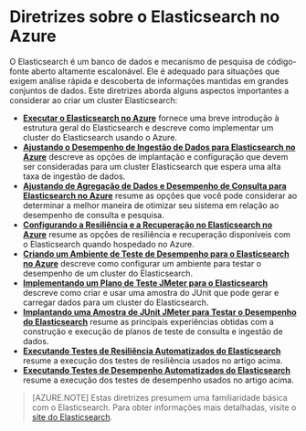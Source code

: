 
<properties
   pageTitle="Diretrizes sobre o Elasticsearch no Azure | Microsoft Azure"
   description="Diretrizes sobre o Elasticsearch no Azure."
   services=""
   documentationCenter="na"
   authors="mabsimms"
   manager="marksou"
   editor=""
   tags=""/>

<tags
   ms.service="guidance"
   ms.devlang="na"
   ms.topic="article"
   ms.tgt_pltfrm="na"
   ms.workload="na"
   ms.date="02/18/2016"
   ms.author="masimms"/>

# Diretrizes sobre o Elasticsearch no Azure

O Elasticsearch é um banco de dados e mecanismo de pesquisa de código-fonte aberto altamente escalonável. Ele é adequado para situações que exigem análise rápida e descoberta de informações mantidas em grandes conjuntos de dados. Este diretrizes aborda alguns aspectos importantes a considerar ao criar um cluster Elasticsearch:

- **[Executar o Elasticsearch no Azure][]** fornece uma breve introdução à estrutura geral do Elasticsearch e descreve como implementar um cluster do Elasticsearch usando o Azure.
- **[Ajustando o Desempenho de Ingestão de Dados para Elasticsearch no Azure][]** descreve as opções de implantação e configuração que devem ser consideradas para um cluster Elasticsearch que espera uma alta taxa de ingestão de dados.
- **[Ajustando de Agregação de Dados e Desempenho de Consulta para Elasticsearch no Azure][]** resume as opções que você pode considerar ao determinar a melhor maneira de otimizar seu sistema em relação ao desempenho de consulta e pesquisa.
- **[Configurando a Resiliência e a Recuperação no Elasticsearch no Azure][]** resume as opções de resiliência e recuperação disponíveis com o Elasticsearch quando hospedado no Azure.
- **[Criando um Ambiente de Teste de Desempenho para o Elasticsearch no Azure][]** descreve como configurar um ambiente para testar o desempenho de um cluster do Elasticsearch.
- **[Implementando um Plano de Teste JMeter para o Elasticsearch][]** descreve como criar e usar uma amostra do JUnit que pode gerar e carregar dados para um cluster do Elasticsearch.
- **[Implantando uma Amostra de JUnit JMeter para Testar o Desempenho do Elasticsearch][]** resume as principais experiências obtidas com a construção e execução de planos de teste de consulta e ingestão de dados. 
- **[Executando Testes de Resiliência Automatizados do Elasticsearch][]** resume a execução dos testes de resiliência usados no artigo acima.
- **[Executando Testes de Desempenho Automatizados do Elasticsearch][]** resume a execução dos testes de desempenho usados no artigo acima.

> [AZURE.NOTE] Estas diretrizes presumem uma familiaridade básica com o Elasticsearch. Para obter informações mais detalhadas, visite o [site do Elasticsearch](https://www.elastic.co/products/elasticsearch).

[Executar o Elasticsearch no Azure]: guidance-elasticsearch-running-on-azure.md
[Ajustando o Desempenho de Ingestão de Dados para Elasticsearch no Azure]: guidance-elasticsearch-tuning-data-ingestion-performance.md
[Criando um Ambiente de Teste de Desempenho para o Elasticsearch no Azure]: guidance-elasticsearch-creating-performance-testing-environment.md
[Implementando um Plano de Teste JMeter para o Elasticsearch]: guidance-elasticsearch-implementing-jmeter-test-plan.md
[Implantando uma Amostra de JUnit JMeter para Testar o Desempenho do Elasticsearch]: guidance-elasticsearch-deploying-jmeter-junit-sampler.md
[Ajustando de Agregação de Dados e Desempenho de Consulta para Elasticsearch no Azure]: guidance-elasticsearch-tuning-data-aggregation-and-query-performance.md
[Configurando a Resiliência e a Recuperação no Elasticsearch no Azure]: guidance-elasticsearch-configuring-resilience-and-recovery.md
[Executando Testes de Resiliência Automatizados do Elasticsearch]: guidance-elasticsearch-running-automated-resilience-tests.md
[Executando Testes de Desempenho Automatizados do Elasticsearch]: guidance-elasticsearch-running-automated-performance-tests.md

<!---HONumber=AcomDC_0224_2016-->